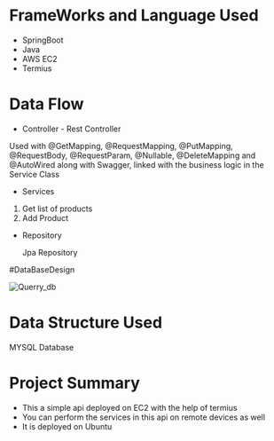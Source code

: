 # FrameWorks and Language Used
* SpringBoot
* Java
* AWS EC2
* Termius

# Data Flow
* Controller - Rest Controller

Used with @GetMapping, @RequestMapping, @PutMapping, @RequestBody, @RequestParam, @Nullable, @DeleteMapping and @AutoWired along with Swagger, linked with the business logic in the Service Class


* Services

1. Get list of products
2. Add Product

* Repository

  Jpa Repository
  
#DataBaseDesign

![Querry_db](https://user-images.githubusercontent.com/93002372/222972535-4569414b-3282-46f7-ab19-b3adfa88c982.png)
  
# Data Structure Used

MYSQL Database

# Project Summary

* This a simple api deployed on EC2 with the help of termius
* You can perform the services in this api on remote devices as well
* It is deployed on Ubuntu
